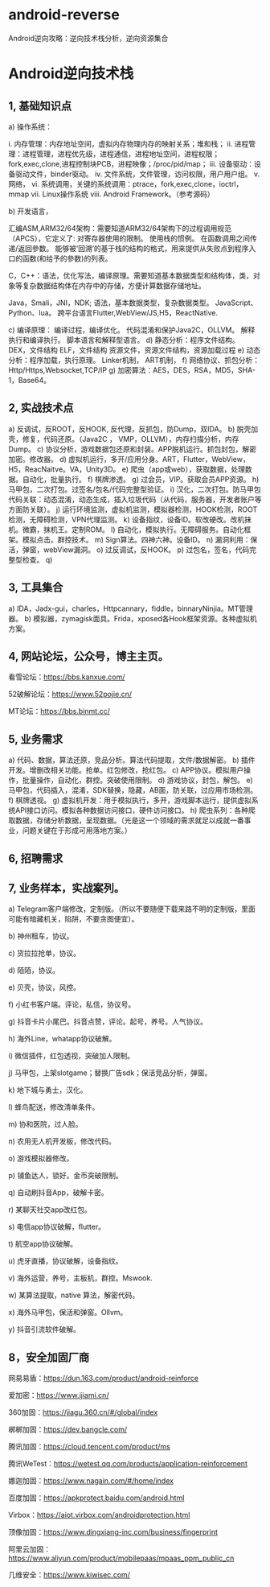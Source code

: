 # android-reverse
Android逆向攻略：逆向技术栈分析，逆向资源集合

Android逆向技术栈
===

1,	基础知识点
---




a)	操作系统：

i.	内存管理：内存地址空间，虚拟内存物理内存的映射关系；堆和栈；
ii.	进程管理：进程管理，进程优先级，进程通信，进程地址空间，进程权限；fork,exec,clone,进程控制块PCB，进程映像；/proc/pid/map；
iii.	设备驱动：设备驱动文件，binder驱动。
iv.	文件系统，文件管理，访问权限，用户用户组。
v.	网络，
vi.	系统调用，关键的系统调用：ptrace，fork,exec,clone，ioctrl，mmap
vii.	Linux操作系统
viii.	Android Framework。（参考源码）

b)	开发语言，

汇编ASM,ARM32/64架构：需要知道ARM32/64架构下的过程调用规范（APCS），它定义了:
对寄存器使用的限制。
使用栈的惯例。
在函数调用之间传递/返回參数。
能够被‘回溯’的基于栈的结构的格式，用来提供从失败点到程序入口的函数(和给予的參数)的列表。

C，C++：语法，优化写法，编译原理。需要知道基本数据类型和结构体，类，对象等复杂数据结构体在内存中的存储，方便计算数据存储地址。

Java，Smali，JNI，NDK; 语法，基本数据类型，复杂数据类型。
JavaScript、Python、lua。
跨平台语言Flutter,WebView/JS,H5，ReactNative. 

c)	编译原理：
编译过程，编译优化。
代码混淆和保护Java2C，OLLVM。
解释执行和编译执行。
脚本语言和解释型语言。
d)	静态分析：程序文件结构。
DEX，文件结构
ELF，文件结构
资源文件，资源文件结构，资源加载过程
e)	动态分析：程序加载，执行原理。
Linker机制，
ART机制，
f)	网络协议、抓包分析：Http/Https,Websocket,TCP/IP
g)	加密算法：AES，DES，RSA，MD5，SHA-1，Base64。

2,	实战技术点
---
a)	反调试，反ROOT，反HOOK, 反代理，反抓包，防Dump，双IDA。
b)	脱壳加壳，修复，代码还原。（Java2C ， VMP，OLLVM），内存扫描分析，内存Dump。
c)	协议分析，游戏数据包还原和封装。APP脱机运行。抓包封包，解密加密。修改器。
d)	虚拟机运行，多开/应用分身。ART，Flutter，WebView，H5，ReacNaitve。VA，Unity3D。
e)	爬虫（app或web），获取数据，处理数据。自动化，批量执行。
f)	棋牌渗透。
g)	过会员，VIP。获取会员APP资源。
h)	马甲包，二次打包。过签名/包名/代码完整型验证。
i)	汉化，二次打包。防马甲包代码关联：动态混淆，动态生成，插入垃圾代码（从代码，服务器，开发者账户等方面防关联）。
j)	运行环境监测，虚拟机监测，模拟器检测，HOOK检测，ROOT检测，无障碍检测，VPN代理监测。
k)	设备指纹，设备ID。软改硬改。改机抹机。微霸，抹机王。定制ROM。
l)	自动化，模拟执行。无障碍服务。自动化框架。模拟点击。群控技术。
m)	Sign算法。四神六神。设备ID。
n)	漏洞利用：保活，弹窗，webView漏洞。
o)	过反调试，反HOOK。
p)	过包名，签名，代码完整型检查。
q)	

3,	工具集合
---

a)	IDA，Jadx-gui，charles，Httpcannary，fiddle，binnaryNinjia。MT管理器。
b)	模拟器，zymagisk面具。Frida，xposed各Hook框架资源。各种虚拟机方案。

4,	网站论坛，公众号，博主主页。
---
    
看雪论坛：https://bbs.kanxue.com/

52破解论坛：https://www.52pojie.cn/

MT论坛：https://bbs.binmt.cc/




5,	业务需求
   ---
a)	代码、数据，算法还原，竞品分析。算法代码提取，文件/数据解密。
b)	插件开发。增删改相关功能。抢单。红包修改，抢红包。
c)	APP协议。模拟用户操作，批量操作，自动化，群控。突破使用限制。
d)	游戏协议，封包，解包。
e)	马甲包，代码插入，混淆，SDK替换，隐藏，AB面，防关联，过应用市场检测。
f)	棋牌透视。
g)	虚拟机开发：用于模拟执行，多开，游戏脚本运行，提供虚拟系统API接口访问。模拟各种数据访问接口，硬件访问接口。
h)	爬虫系列：各种爬取数据，存储分析数据，呈现数据。（光是这一个领域的需求就足以成就一番事业，问题关键在于形成可用落地方案。）

6,	招聘需求
---


7,	业务样本，实战案列。
---

a)	Telegram客户端修改，定制版。（所以不要随便下载来路不明的定制版，里面可能有暗藏机关，陷阱，不要贪图便宜）。

b)	神州租车，协议。

c)	货拉拉抢单，协议。

d)	陌陌，协议。

e)	贝壳，协议，风控。

f)	小红书客户端。评论，私信，协议号。

g)	抖音卡片小尾巴。抖音点赞，评论。起号，养号。人气协议。

h)	海外Line，whatapp协议破解。

i)	微信插件，红包透视，突破加人限制。

j)	马甲包，上架slotgame；替换广告sdk；保活竞品分析，弹窗。

k)	地下城与勇士，汉化。

l)	蜂鸟配送，修改清单条件。

m)	协和医院，过人脸。

n)	农用无人机开发板，修改代码。

o)	游戏模拟器修改。

p)	铺鱼达人，锁好。金币突破限制。

q)	自动刷抖音App，破解卡密。

r)	某聊天社交app改红包。

s)	电信app协议破解，flutter。

t)	航空app协议破解。

u)	虎牙直播，协议破解，设备指纹。

v)	海外运营，养号，主板机，群控。Mswook.

w)	某算法提取，native 算法，解密代码。

x)	海外马甲包，保活和弹窗。Ollvm。

y)	抖音引流软件破解。


8，安全加固厂商
---
网易易盾：https://dun.163.com/product/android-reinforce

爱加密：https://www.ijiami.cn/

360加固：https://jiagu.360.cn/#/global/index

梆梆加固：https://dev.bangcle.com/

腾讯加固：https://cloud.tencent.com/product/ms

腾讯WeTest：https://wetest.qq.com/products/application-reinforcement

娜迦加固：https://www.nagain.com/#/home/index

百度加固：https://apkprotect.baidu.com/android.html

Virbox：https://aiot.virbox.com/androidprotection.html

顶像加固：https://www.dingxiang-inc.com/business/fingerprint

阿里云加固：https://www.aliyun.com/product/mobilepaas/mpaas_ppm_public_cn

几维安全：https://www.kiwisec.com/





